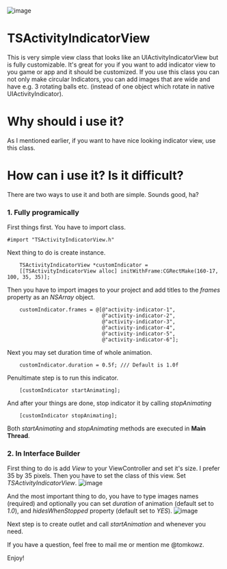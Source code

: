 ![image](https://dl.dropboxusercontent.com/u/11493275/github/TSActivityIndicatorView/TSActivityIndicatorView.png)

TSActivityIndicatorView
=======================

This is very simple view class that looks like an UIActivityIndicatorView but is fully customizable. It's great for you if you want to add indicator view to you game or app and it should be customized.
If you use this class you can not only make circular Indicators, you can add images that are wide and have e.g. 3 rotating balls etc. (instead of one object which rotate in native UIActivityIndicator).

Why should i use it?
=======================
As I mentioned earlier, if you want to have nice looking indicator view, use this class.

How can i use it? Is it difficult?
=======================
There are two ways to use it and both are simple. Sounds good, ha?

<h3>1. Fully programically</h1>

First things first. You have to import class.
```obj-c
#import "TSActivityIndicatorView.h"
```
Next thing to do is create instance.
```obj-c
    TSActivityIndicatorView *customIndicator = 
    [[TSActivityIndicatorView alloc] initWithFrame:CGRectMake(160-17, 100, 35, 35)];
```

Then you have to import images to your project and add titles to the <i>frames</i> property as an <i>NSArray</i> object.
```obj-c
    customIndicator.frames = @[@"activity-indicator-1",
                               @"activity-indicator-2",
                               @"activity-indicator-3",
                               @"activity-indicator-4",
                               @"activity-indicator-5",
                               @"activity-indicator-6"];
```

Next you may set duration time of whole animation.
```obj-c
    customIndicator.duration = 0.5f; /// Default is 1.0f
```

Penultimate step is to run this indicator.
```obj-c
    [customIndicator startAnimating];
```

And after your things are done, stop indicator it by calling <i>stopAnimating</i>
```obj-c
    [customIndicator stopAnimating];
```

Both <i>startAnimating</i> and <i>stopAnimating</i> methods are executed in **Main Thread**.

<h3>2. In Interface Builder</h1>

First thing to do is add <i>View</i> to your ViewController and set it's size. I prefer 35 by 35 pixels.
Then you have to set the class of this view. Set <i>TSActivityIndicatorView</i>.
![image](https://dl.dropboxusercontent.com/u/11493275/github/TSActivityIndicatorView/1.png)

And the most important thing to do, you have to type images names (required) and optionally you can set <i>duration</i> of animation (default set to <i>1.0</i>), and <i>hidesWhenStopped</i> property (default set to <i>YES</i>).
![image](https://dl.dropboxusercontent.com/u/11493275/github/TSActivityIndicatorView/2.png)

Next step is to create outlet and call <i>startAnimation</i> and <stopAnimation> whenever you need.

If you have a question, feel free to mail me or mention me @tomkowz.

Enjoy!
